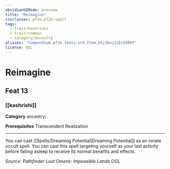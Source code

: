 ```yaml
---
obsidianUIMode: preview
title: "Reimagine"
cssclasses: pf2e,pf2e-spell
tags:
  - trait/kashrishi
  - trait/common
  - category/ancestry
aliases: "Compendium.pf2e.feats-srd.Item.b5j3boj1iEcXSB9f"
license: OGL
---
```

# Reimagine
## Feat 13
### [[kashrishi]]

**Category** ancestry; 



**Prerequisites** Transcendent Realization
* * *
You can cast [[Spells/Dreaming Potential|Dreaming Potential]] as an innate occult spell. You can cast this spell targeting yourself as your last activity before falling asleep to receive its normal benefits and effects.

*Source: Pathfinder Lost Omens: Impossible Lands*
*OGL*